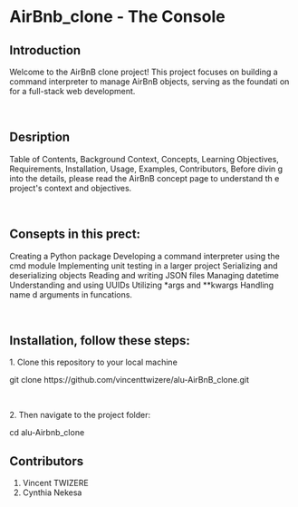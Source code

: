 <h1>AirBnb_clone - The Console</h1>
<h2>Introduction</h2>
<p>Welcome to the AirBnB clone project! This project focuses on building                                                                             a command interpreter to manage AirBnB objects, serving as the foundati                                                                            on for a full-stack web development.</p>
<br>
<h2>Desription</h2>
<p>Table of Contents, Background Context, Concepts, Learning Objectives,                                                                             Requirements, Installation, Usage, Examples, Contributors, Before divin                                                                            g into the details, please read the AirBnB concept page to understand th                                                                            e project's context and objectives.</p>
<br>
<h2>Consepts in  this prect:</h2>
<p>Creating a Python package Developing a command interpreter using the                                                                             cmd module Implementing unit testing in a larger project Serializing and                                                                             deserializing objects Reading and writing JSON files Managing datetime                                                                             Understanding and using UUIDs Utilizing *args and **kwargs Handling name                                                                            d arguments in funcations. </p>
<br>

<h2>Installation, follow these steps:</h2>
<p>1. Clone this repository to your local machine</p>
<p>git clone https://github.com/vincenttwizere/alu-AirBnB_clone.git</p>
<br>
<p>2. Then navigate to the project folder:</p>
<p>cd alu-Airbnb_clone</p>

<h2>Contributors</h2>
<ol>
        <li>Vincent TWIZERE<vincenttwizere></li>
        <li>Cynthia Nekesa<c.nekesa@alustudent.com></li>
</ol>
